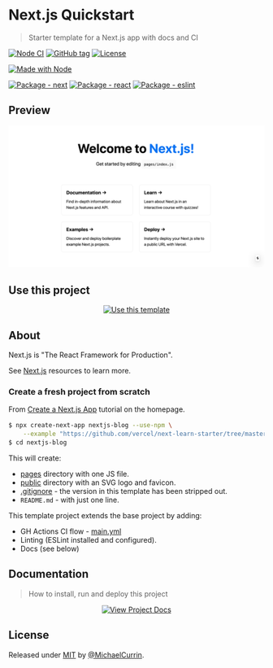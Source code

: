 # Next.js Quickstart
> Starter template for a Next.js app with docs and CI

<!-- Badges generated with: https://michaelcurrin.github.io/badge-generator/ -->

[![Node CI](https://github.com/MichaelCurrin/next-js-quickstart/workflows/Node%20CI/badge.svg)](https://github.com/MichaelCurrin/next-js-quickstart/actions)
[![GitHub tag](https://img.shields.io/github/tag/MichaelCurrin/next-js-quickstart)](https://github.com/MichaelCurrin/next-js-quickstart/releases/)
[![License](https://img.shields.io/badge/License-MIT-blue)](#license)

[![Made with Node](https://img.shields.io/badge/Node.js->=12-blue?logo=node.js&logoColor=white)](https://nodejs.org)

[![Package - next](https://img.shields.io/github/package-json/dependency-version/MichaelCurrin/next-quickstart/next)](https://www.npmjs.com/package/next)
[![Package - react](https://img.shields.io/github/package-json/dependency-version/MichaelCurrin/next-quickstart/react)](https://www.npmjs.com/package/react)
[![Package - eslint](https://img.shields.io/github/package-json/dependency-version/MichaelCurrin/next-quickstart/dev/eslint)](https://www.npmjs.com/package/eslint)


## Preview

<div align="center">
    <img src="/sample.png" alt="Sample screenshot" title="Sample screenshot" width="600" />
</div>


## Use this project

<div align="center">

[![Use this template](https://img.shields.io/badge/generate-Use_this_template-2ea44f?style=for-the-badge)](https://github.com/MichaelCurrin/next-quickstart/generate)

</div>


## About

Next.js is "The React Framework for Production".

See [Next.js](https://michaelcurrin.github.io/dev-resources/resources/javascript/packages/next/) resources to learn more.

### Create a fresh project from scratch

From [Create a Next.js App](https://nextjs.org/learn/basics/create-nextjs-app) tutorial on the homepage.

```sh
$ npx create-next-app nextjs-blog --use-npm \
    --example "https://github.com/vercel/next-learn-starter/tree/master/learn-starter"
$ cd nextjs-blog
```

This will create:

- [pages](/pages/) directory with one JS file.
- [public](/public/) directory with an SVG logo and favicon.
- [.gitignore](/.gitignore) - the version in this template has been stripped out.
- `README.md` - with just one line.

This template project extends the base project by adding:

- GH Actions CI flow - [main.yml](/.github/workflows/main.yml)
- Linting (ESLint installed and configured).
- Docs (see below)


## Documentation
> How to install, run and deploy this project

<div align="center">

[![View Project Docs](https://img.shields.io/badge/View-Project_Docs-blue?style=for-the-badge)](/docs/)

</div>


## License

Released under [MIT](/LICENSE) by [@MichaelCurrin](https://github.com/MichaelCurrin).
